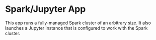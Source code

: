 # Spark/Jupyter App

This app runs a fully-managed Spark cluster of an arbitrary size. It also launches a Jupyter instance that is configured to work with the Spark cluster.

